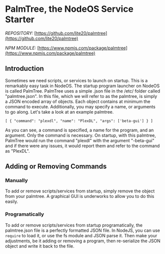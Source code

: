 # PalmTree, the NodeOS Service Starter #
_REPOSITORY:_ [https://github.com/lite20/palmtree](https://github.com/lite20/palmtree)

_NPM MODULE:_ [https://www.npmjs.com/package/palmtree](https://www.npmjs.com/package/palmtree)

## Introduction ##
Sometimes we need scripts, or services to launch on startup. This is a remarkably easy task in NodeOS.
The startup program launcher on NodeOS is called PalmTree. PalmTree uses a simple .json file in the /etc/ folder called "palmtree.json". In this file, which we will refer to as the palmtree, is simply a JSON encoded array of objects. Each object contains at minimum the command to execute. Additionally, you may specify a name, or arguments  to go along. Let's take a look at an example palmtree.

`[
    {
        "command": "plexdl",
        "name": "PlexDL",
        "args": ['beta-gui']
    }
]`

As you can see, a command is specified, a name for the program, and an argument. Only the command is necessary.
On startup, with this palmtree, PalmTree would run the command "plexdl" with the argument "-beta-gui" and if there were any issues, it would report them and refer to the command as "PlexDL".

## Adding or Removing Commands ##
### Manually ###
To add or remove scripts/services from startup, simply remove the object from your palmtree. A graphical GUI is underworks to allow you to do this easily.

### Programatically ###
To add or remove scripts/services from startup programatically, the palmtree.json file is a perfectly formatted JSON file. In NodeJS, you can use `require` to load it, or use the fs module and JSON parse it. Then make your adjustments, be it adding or removing a program, then re-serialize the JSON object and write it back to the file.
